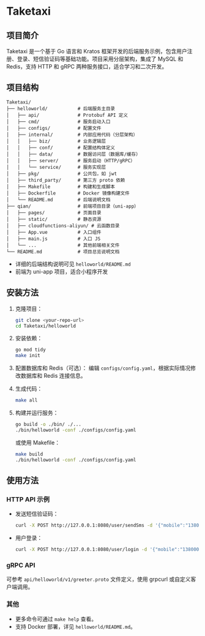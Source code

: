 # Taketaxi

## 项目简介
Taketaxi 是一个基于 Go 语言和 Kratos 框架开发的后端服务示例，包含用户注册、登录、短信验证码等基础功能。项目采用分层架构，集成了 MySQL 和 Redis，支持 HTTP 和 gRPC 两种服务接口，适合学习和二次开发。

## 项目结构
```
Taketaxi/
├── helloworld/           # 后端服务主目录
│   ├── api/              # Protobuf API 定义
│   ├── cmd/              # 服务启动入口
│   ├── configs/          # 配置文件
│   ├── internal/         # 内部应用代码（分层架构）
│   │   ├── biz/          # 业务逻辑层
│   │   ├── conf/         # 配置结构体定义
│   │   ├── data/         # 数据访问层（数据库/缓存）
│   │   ├── server/       # 服务启动（HTTP/gRPC）
│   │   └── service/      # 服务实现层
│   ├── pkg/              # 公共包，如 jwt
│   ├── third_party/      # 第三方 proto 依赖
│   ├── Makefile          # 构建和生成脚本
│   ├── Dockerfile        # Docker 镜像构建文件
│   └── README.md         # 后端说明文档
├── qian/                 # 前端项目目录（uni-app）
│   ├── pages/            # 页面目录
│   ├── static/           # 静态资源
│   ├── cloudfunctions-aliyun/ # 云函数目录
│   ├── App.vue           # 入口组件
│   ├── main.js           # 入口 JS
│   └── ...               # 其他前端相关文件
└── README.md             # 项目总览说明文档
```

- 详细的后端结构说明可见 `helloworld/README.md`
- 前端为 uni-app 项目，适合小程序开发

## 安装方法
1. 克隆项目：
   ```bash
   git clone <your-repo-url>
   cd Taketaxi/helloworld
   ```
2. 安装依赖：
   ```bash
   go mod tidy
   make init
   ```
3. 配置数据库和 Redis（可选）：
   编辑 `configs/config.yaml`，根据实际情况修改数据库和 Redis 连接信息。

4. 生成代码：
   ```bash
   make all
   ```
5. 构建并运行服务：
   ```bash
   go build -o ./bin/ ./...
   ./bin/helloworld -conf ./configs/config.yaml
   ```
   或使用 Makefile：
   ```bash
   make build
   ./bin/helloworld -conf ./configs/config.yaml
   ```

## 使用方法
### HTTP API 示例
- 发送短信验证码：
  ```bash
  curl -X POST http://127.0.0.1:8080/user/sendSms -d '{"mobile":"13800000000","SendSmsCode":"123456"}' -H 'Content-Type: application/json'
  ```
- 用户登录：
  ```bash
  curl -X POST http://127.0.0.1:8080/user/login -d '{"mobile":"13800000000","SendSmsCode":"123456"}' -H 'Content-Type: application/json'
  ```

### gRPC API
可参考 `api/helloworld/v1/greeter.proto` 文件定义，使用 grpcurl 或自定义客户端调用。

### 其他
- 更多命令可通过 `make help` 查看。
- 支持 Docker 部署，详见 `helloworld/README.md`。
